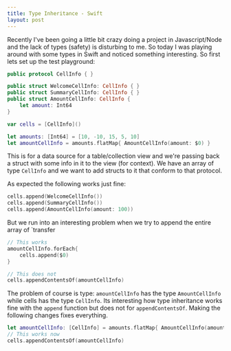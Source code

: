 ```yaml
---
title: Type Inheritance - Swift
layout: post
---
```


Recently I've been going a little bit crazy doing a project in Javascript/Node and the lack of types (safety) is disturbing to me. So today I was playing around with some types in Swift and noticed something interesting. So first lets set up the test playground: 

```swift
public protocol CellInfo { }

public struct WelcomeCellInfo: CellInfo { }
public struct SummaryCellInfo: CellInfo { }
public struct AmountCellInfo: CellInfo {
    let amount: Int64
}

var cells = [CellInfo]()

let amounts: [Int64] = [10, -10, 15, 5, 10]
let amountCellInfo = amounts.flatMap{ AmountCellInfo(amount: $0) }
```

This is for a data source for a table/collection view and we're passing back a struct with some info in it to the view (for context). We have an array of type `CellInfo` and we want to add structs to it that conform to that protocol. 

As expected the following works just fine: 

```swift
cells.append(WelcomeCellInfo())
cells.append(SummaryCellInfo())
cells.append(AmountCellInfo(amount: 100))
```

But we run into an interesting problem when we try to append the entire array of `transfer

```swift
// This works
amountCellInfo.forEach{
    cells.append($0)
}

// This does not
cells.appendContentsOf(amountCellInfo)
```

The problem of course is type: `amountCellInfo` has the type `AmountCellInfo` while cells has the type `CellInfo`. Its interesting how type inheritance works fine with the `append` function but does not for `appendContentsOf`. Making the following changes fixes everything. 

```swift
let amountCellInfo: [CellInfo] = amounts.flatMap{ AmountCellInfo(amount: $0) }
// This works now
cells.appendContentsOf(amountCellInfo)
```